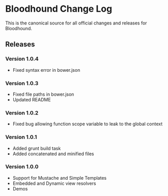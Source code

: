 # Bloodhound Change Log

This is the canonical source for all official changes and releases for
Bloodhound.

## Releases

### Version 1.0.4

- Fixed syntax error in bower.json

### Version 1.0.3

- Fixed file paths in bower.json
- Updated README

### Version 1.0.2

- Fixed bug allowing function scope variable to leak to the global context

### Version 1.0.1

- Added grunt build task
- Added concatenated and minified files

### Version 1.0.0

- Support for Mustache and Simple Templates
- Embedded and Dynamic view resolvers
- Demos

